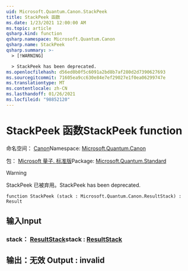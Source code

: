 ```yaml
---
uid: Microsoft.Quantum.Canon.StackPeek
title: StackPeek 函数
ms.date: 1/23/2021 12:00:00 AM
ms.topic: article
qsharp.kind: function
qsharp.namespace: Microsoft.Quantum.Canon
qsharp.name: StackPeek
qsharp.summary: >-
  > [!WARNING]

  > StackPeek has been deprecated.
ms.openlocfilehash: d56ed0b0f5c6091a2bd8b7af280d2d7390627693
ms.sourcegitcommit: 71605ea9cc630e84e7ef29027e1f0ea06299747e
ms.translationtype: MT
ms.contentlocale: zh-CN
ms.lasthandoff: 01/26/2021
ms.locfileid: "98852120"
---
```

# <a name="stackpeek-function"></a><span data-ttu-id="8c6c1-102">StackPeek 函数</span><span class="sxs-lookup"><span data-stu-id="8c6c1-102">StackPeek function</span></span>

<span data-ttu-id="8c6c1-103">命名空间： [Canon](xref:Microsoft.Quantum.Canon)</span><span class="sxs-lookup"><span data-stu-id="8c6c1-103">Namespace: [Microsoft.Quantum.Canon](xref:Microsoft.Quantum.Canon)</span></span>

<span data-ttu-id="8c6c1-104">包： [Microsoft 量子. 标准版](https://nuget.org/packages/Microsoft.Quantum.Standard)</span><span class="sxs-lookup"><span data-stu-id="8c6c1-104">Package: [Microsoft.Quantum.Standard](https://nuget.org/packages/Microsoft.Quantum.Standard)</span></span>


> [!WARNING]
> <span data-ttu-id="8c6c1-105">StackPeek 已被弃用。</span><span class="sxs-lookup"><span data-stu-id="8c6c1-105">StackPeek has been deprecated.</span></span>



```qsharp
function StackPeek (stack : Microsoft.Quantum.Canon.ResultStack) : Result
```


## <a name="input"></a><span data-ttu-id="8c6c1-106">输入</span><span class="sxs-lookup"><span data-stu-id="8c6c1-106">Input</span></span>

### <a name="stack--resultstack"></a><span data-ttu-id="8c6c1-107">stack： [ResultStack](xref:Microsoft.Quantum.Canon.ResultStack)</span><span class="sxs-lookup"><span data-stu-id="8c6c1-107">stack : [ResultStack](xref:Microsoft.Quantum.Canon.ResultStack)</span></span>





## <a name="output--__invalidresult__"></a><span data-ttu-id="8c6c1-108">输出：__无效 <Result>__</span><span class="sxs-lookup"><span data-stu-id="8c6c1-108">Output : __invalid<Result>__</span></span>

